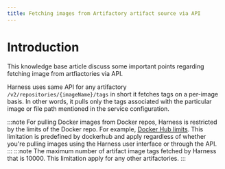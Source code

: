 ```yaml
---
title: Fetching images from Artifactory artifact source via API
---
```


# Introduction
This knowledge base article discuss some important points regarding fetching image from artfiactories via API.

Harness uses same API for any artifactory ``/v2/repositories/{imageName}/tags`` in short it fetches tags on a per-image basis. In other words, it pulls only the tags associated with the particular image or file path mentioned in the service configuration.

:::note
For pulling Docker images from Docker repos, Harness is restricted by the limits of the Docker repo. For example, [Docker Hub limits](https://docs.docker.com/docker-hub/download-rate-limit/).
This limitation is predefined by dockerhub and apply regardless of whether you're pulling images using the Harness user interface or through the API.
:::
:::note
The maximum number of artifact image tags fetched by Harness that is 10000.
This limitation apply for any other artifactories.
:::
